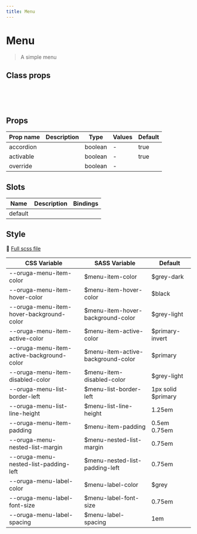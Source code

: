 ```yaml
---
title: Menu
---
```


# Menu

<div class="vp-doc">

> A simple menu

</div>
<example-menu />

## Class props

<br />

<inspector-menu-viewer />

<br />
<br />

<div class="vp-doc">

## Props

| Prop name | Description | Type    | Values | Default |
| --------- | ----------- | ------- | ------ | ------- |
| accordion |             | boolean | -      | true    |
| activable |             | boolean | -      | true    |
| override  |             | boolean | -      |         |

## Slots

| Name    | Description | Bindings |
| ------- | ----------- | -------- |
| default |             |          |

## Style

📄 [Full scss file](https://github.com/oruga-ui/oruga/blob/master/packages/oruga/src/scss/components/_menu.scss)

| CSS Variable                              | SASS Variable                       | Default             |
| ----------------------------------------- | ----------------------------------- | ------------------- |
| --oruga-menu-item-color                   | \$menu-item-color                   | \$grey-dark         |
| --oruga-menu-item-hover-color             | \$menu-item-hover-color             | \$black             |
| --oruga-menu-item-hover-background-color  | \$menu-item-hover-background-color  | \$grey-light        |
| --oruga-menu-item-active-color            | \$menu-item-active-color            | \$primary-invert    |
| --oruga-menu-item-active-background-color | \$menu-item-active-background-color | \$primary           |
| --oruga-menu-item-disabled-color          | \$menu-item-disabled-color          | \$grey-light        |
| --oruga-menu-list-border-left             | \$menu-list-border-left             | 1px solid \$primary |
| --oruga-menu-list-line-height             | \$menu-list-line-height             | 1.25em              |
| --oruga-menu-item-padding                 | \$menu-item-padding                 | 0.5em 0.75em        |
| --oruga-menu-nested-list-margin           | \$menu-nested-list-margin           | 0.75em              |
| --oruga-menu-nested-list-padding-left     | \$menu-nested-list-padding-left     | 0.75em              |
| --oruga-menu-label-color                  | \$menu-label-color                  | \$grey              |
| --oruga-menu-label-font-size              | \$menu-label-font-size              | 0.75em              |
| --oruga-menu-label-spacing                | \$menu-label-spacing                | 1em                 |

</div>
